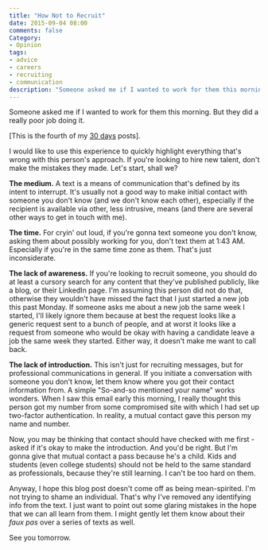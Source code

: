 ```yaml
---
title: "How Not to Recruit"
date: 2015-09-04 08:00
comments: false
Category:
- Opinion
tags:
- advice
- careers
- recruiting
- communication
description: "Someone asked me if I wanted to work for them this morning. But they did a really poor job doing it."
---
```


Someone asked me if I wanted to work for them this morning. But they did a really poor job doing it.

<!-- more -->

[This is the fourth of my [30 days][] posts].

I would like to use this experience to quickly highlight everything that's wrong with this person's approach. If you're looking to hire new talent, don't make the mistakes they made. Let's start, shall we?

<!-- l /images/2015/09/recruitingText.png The text they sent me -->

__The medium.__ A text is a means of communication that's defined by its intent to interrupt. It's usually not a good way to make initial contact with someone you don't know (and we don't know each other), especially if the recipient is available via other, less intrusive, means (and there are several other ways to get in touch with me).

__The time.__ For cryin' out loud, if you're gonna text someone you don't know, asking them about possibly working for you, don't text them at 1:43 AM. Especially if you're in the same time zone as them. That's just inconsiderate.

__The lack of awareness.__ If you're looking to recruit someone, you should do at least a cursory search for any content that they've published publicly, like a blog, or their LinkedIn page. I'm assuming this person did not do that, otherwise they wouldn't have missed the fact that I just started a new job this past Monday. If someone asks me  about a new job the same week I started, I'll likely ignore them because at best the request looks like a generic request sent to a bunch of people, and at worst it looks like a request from someone who would be okay with having a candidate leave a job the same week they started. Either way, it doesn't make me want to call back. 

__The lack of introduction.__ This isn't just for recruiting messages, but for professional communications in general. If you initiate a conversation with someone you don't know, let them know where you got their contact information from. A simple "So-and-so mentioned your name" works wonders. When I saw this email early this morning, I really thought this person got my number from some compromised site with which I had set up two-factor authentication. In reality, a mutual contact gave this person my name and number.

Now, you may be thinking that contact should have checked with me first - asked if it's okay to make the introduction. And you'd be right. But I'm gonna give that mutual contact a pass because he's a child. Kids and students (even college students) should not be held to the same standard as professionals, because they're still learning. I can't be too hard on them.

Anyway, I hope this blog post doesn't come off as being mean-spirited. I'm not trying to shame an individual. That's why I've removed any identifying info from the text. I just want to point out some glaring mistakes in the hope that we can all learn from them. I might gently let them know about their _faux pas_ over a series of texts as well. 
 
See you tomorrow.

[30 days]: /2015/08/31/30-days/
